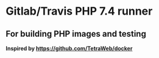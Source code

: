 # Gitlab/Travis PHP 7.4 runner
## For building PHP images and testing

**Inspired by https://github.com/TetraWeb/docker**

